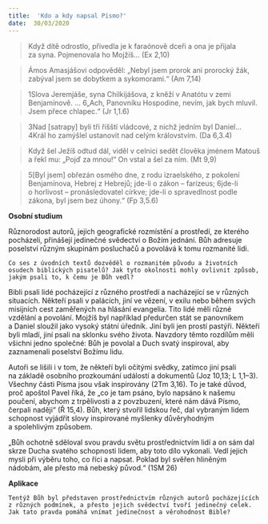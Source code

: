 ```yaml
---
title:  'Kdo a kdy napsal Písmo?'
date:  30/03/2020
---
```


> <p></p>
> Když dítě odrostlo, přivedla je k faraónově dceři a ona je přijala za syna. Pojmenovala ho Mojžíš… (Ex 2,10)

> <p></p>
> Ámos Amasjášovi odpověděl: „Nebyl jsem prorok ani prorocký žák, zabýval jsem se dobytkem a sykomorami.“ (Am 7,14)

> <p></p>
> 1Slova Jeremjáše, syna Chilkijášova, z kněží v Anatótu v zemi Benjamínově. ... 6„Ach, Panovníku Hospodine, nevím, jak bych mluvil. Jsem přece chlapec.“ (Jr 1,1.6)

> <p></p>
> 3Nad [satrapy] byli tři říšští vládcové, z nichž jedním byl Daniel… 4Král ho zamýšlel ustanovit nad celým královstvím. (Da 6,3.4)

> <p></p>
> Když šel Ježíš odtud dál, viděl v celnici sedět člověka jménem Matouš a řekl mu: „Pojď za mnou!“ On vstal a šel za ním. (Mt 9,9)

> <p></p>
> 5[Byl jsem] obřezán osmého dne, z rodu izraelského, z pokolení Benjamínova, Hebrej z Hebrejů; jde-li o zákon – farizeus; 6jde-li o horlivost – pronásledovatel církve; jde-li o spravedlnost podle zákona, byl jsem bez úhony.“ (Fp 3,5.6)

**Osobní studium**

Různorodost autorů, jejich geografické rozmístění a prostředí, ze kterého pocházeli, přinášejí jedinečné svědectví o Božím jednání. Bůh adresuje poselství různým skupinám posluchačů a povolává k tomu rozmanité lidi.

`Co ses z úvodních textů dozvěděl o rozmanitém původu a životních osudech biblických pisatelů? Jak tyto okolnosti mohly ovlivnit způsob, jakým psali to, k čemu je Bůh vedl?`

Bibli psali lidé pocházející z různého prostředí a nacházející se v různých situacích. Někteří psali v palácích, jiní ve vězení, v exilu nebo během svých misijních cest zaměřených na hlásání evangelia. Tito lidé měli různé vzdělání a povolání. Mojžíš byl například předurčen stát se panovníkem a Daniel sloužil jako vysoký státní úředník. Jiní byli jen prostí pastýři. Někteří byli mladí, jiní psali na sklonku svého života. Navzdory těmto rozdílům měli všichni jedno společné: Bůh je povolal a Duch svatý inspiroval, aby zaznamenali poselství Božímu lidu.

Autoři se lišili i v tom, že někteří byli očitými svědky, zatímco jiní psali na základě osobního prozkoumání událostí a dokumentů (Joz 10,13; L 1,1–3). Všechny části Písma jsou však inspirovány (2Tm 3,16). To je také důvod, proč apoštol Pavel říká, že „co je tam psáno, bylo napsáno k našemu poučení, abychom z trpělivosti a z povzbuzení, které nám dává Písmo, čerpali naději“ (Ř 15,4). Bůh, který stvořil lidskou řeč, dal vybraným lidem schopnost vyjádřit slovy inspirované myšlenky důvěryhodným a spolehlivým způsobem.

„Bůh ochotně sděloval svou pravdu světu prostřednictvím lidí a on sám dal skrze Ducha svatého schopnosti lidem, aby toto dílo vykonali. Vedl jejich mysli při výběru toho, co říci a napsat. Poklad byl svěřen hliněným nádobám, ale přesto má nebeský původ.“ (1SM 26)

**Aplikace**

`Tentýž Bůh byl představen prostřednictvím různých autorů pocházejících z různých podmínek, a přesto jejich svědectví tvoří jedinečný celek. Jak tato pravda pomáhá vnímat jedinečnost a věrohodnost Bible?`